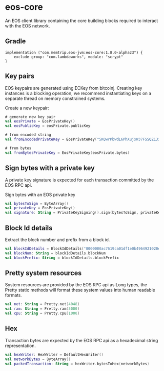 # eos-core
An EOS client library containing the core building blocks required to interact
with the EOS network.

## Gradle
```
implementation ("com.memtrip.eos-jvm:eos-core:1.0.0-alpha23") {
    exclude group: "com.lambdaworks", module: "scrypt"
}
```

## Key pairs
EOS keypairs are generated using ECKey from bitcoinj. Creating key instances is a blocking
operation, we recommend instantiating keys on a separate thread on memory
constrained systems.

Create a new keypair:
```kotlin
# generate new key pair
val eosPrivate = EosPrivateKey()
val eosPublicKey = eosPrivate.publicKey

# from encoded string
val fromEncodedPrivateKey = EosPrivateKey("5KQwrPbwdL6PhXujxW37FSSQZ1JiwsST4cqQzDeyXtP79zkvFD3")

# from bytes
val fromBytesPrivateKey = EosPrivateKey(eosPrivate.bytes)
```

## Sign bytes with a private key
A private key signature is expected for each transaction committed by the EOS RPC api.

Sign bytes with an EOS private key
```kotlin
val bytesToSign = ByteArray()
val privateKey = EosPrivateKey()
val signature: String = PrivateKeySigning().sign(bytesToSign, privateKey)
```

## Block Id details
Extract the block number and prefix from a block id.

```kotlin
val blockIdDetails = BlockIdDetails("0000000ac7619ca01df1e0b4964921020e772ceb7343ec51f65537cdbce192d3")
val blockNum: String = blockIdDetails.blockNum
val blockPrefix: String = blockIdDetails.blockPrefix
```

## Pretty system resources
System resources are provided by the EOS RPC api as Long types, the Pretty static
methods will format these system values into human readable formats.

```kotlin
val net: String = Pretty.net(4048)
val ram: String = Pretty.ram(5000)
val cpu: String = Pretty.cpu(1000)
```

## Hex
Transaction bytes are expected by the EOS RPC api as a hexadecimal string representation.

```kotlin
val hexWriter: HexWriter = DefaultHexWriter()
val networkBytes = ByteArray()
val packedTransaction: String = hexWriter.bytesToHex(networkBytes)
```
